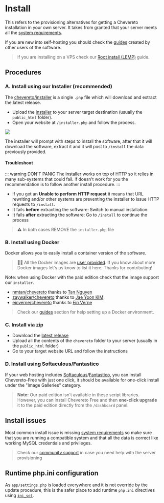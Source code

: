 # Install

This refers to the provisioning alternatives for getting a Chevereto installation in your own server. It takes from granted that your server meets all the [system requirements](./requirements.md).

If you are new into self-hosting you should check the [guides](../contributed.md#guides) created by other users of the software.

> If you are installing on a VPS check our [Root install (LEMP)](./root-install.md) guide.

## Procedures

### A. Install using our Installer (recommended)

The [chevereto/installer](https://github.com/chevereto/installer) is a single `.php` file which will download and extract the latest release.

- Upload the [installer](https://chevereto.com/download/file/installer) to your server target destination (usually the `public_html` folder).
- Open your website at `/installer.php` and follow the process.

![](https://camo.githubusercontent.com/1c1a868703419338eb6b01802270171b4bbb134d/68747470733a2f2f63686576657265746f2e636f6d2f7372632f696d672f696e7374616c6c65722f73637265656e2d76322e706e673f3230313930363233)

The installer will prompt with steps to install the software, after that it will download the software, extract it and it will post to `/install` the data previously provided.

#### Troubleshoot

::: warning DON'T PANIC
The installer works on top of HTTP so it relies in many sub-systems that could fail. If doesn't work for you the recommendation is to follow another install procedure.
:::

- If you get an **Unable to perform HTTP request** it means that URL rewriting and/or other systems are preventing the installer to issue HTTP requests to `/install`.
- It fails **before** extracting the software: Switch to manual installation
- It fails **after** extracting the software: Go to `/install` to continue the process

> ⚠ In both cases REMOVE the `installer.php` file

### B. Install using Docker

Docker allows you to easily install a container version of the software.

> 👏🏾 All the Docker images are [user provided](https://hub.docker.com/search?q=chevereto&type=image). If you know about more Docker images let's us know to list it here. Thanks for contributing!

Note: when using Docker with the paid edition check that the image support our `installer`.
> 
- [nmtan/chevereto](https://hub.docker.com/r/nmtan/chevereto/) thanks to [Tan Nguyen](https://github.com/tanmng)
- [zaywalker/chevereto](https://hub.docker.com/r/zaywalker/chevereto) thanks to [Jae Yoon KIM](https://github.com/zaywalker)
- [einverne/chevereto](https://hub.docker.com/r/einverne/chevereto) thanks to [Ein Verne](https://github.com/einverne)

> Check our [guides](../contributed.md#guides) section for help setting up a Docker environment.

### C. Install via zip

- Download the [latest release](https://chevereto.com/panel/downloads)
- Upload all the contents of the `chevereto` folder to your server (usually in the `public_html` folder)
- Go to your target website URL and follow the instructions

### D. Install using Softaculous/Fantastico

If your web hosting includes [Softaculous](https://softaculous.com/)/[Fantastico](https://netenberg.com/fantastico.php), you can install Chevereto-Free with just one click, it should be available for one-click install under the "Image Galleries" category.

> **Note:** Our paid edition isn't available in these script libraries. However, you can install Chevereto Free and then **one-click upgrade** it to the paid edition directly from the `/dashboard` panel.

## Install issues

Most common install issue is missing [system requirements](./requirements.md) so make sure that you are running a compatible system and that all the data is correct like working MySQL credentials and privileges.

> Check our [community support](https://chevereto.com/community/categories/support.43/) in case you need help with the server provisioning

## Runtime php.ini configuration

As `app/settings.php` is loaded everywhere and it is not override by the update procedure, this is the safer place to add runtime `php.ini` directives using [`ini_set`](https://www.php.net/manual/en/function.ini-set.php).